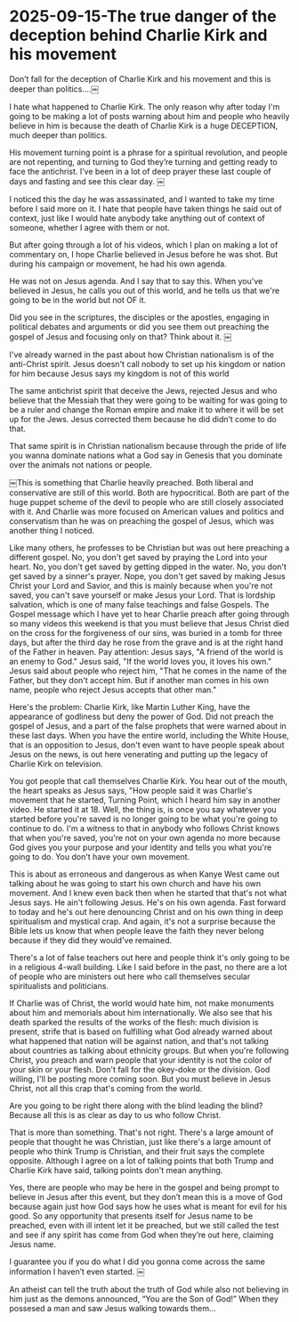 # 2025-09-15-The true danger of the deception behind Charlie Kirk and his movement
Don’t fall for the deception of Charlie Kirk and his movement and this is deeper than politics….￼

I hate what happened to Charlie Kirk. The only reason why after today I'm going to be making a lot of posts warning about him and people who heavily believe in him is because the death of Charlie Kirk is a huge DECEPTION, much deeper than politics.

His movement turning point is a phrase for a spiritual revolution, and people are not repenting, and turning to God they’re turning and getting ready to face the antichrist. I’ve been in a lot of deep prayer these last couple of days and fasting and see this clear day. ￼

I noticed this the day he was assassinated, and I wanted to take my time before I said more on it. I hate that people have taken things he said out of context, just like I would hate anybody take anything out of context of someone, whether I agree with them or not.

But after going through a lot of his videos, which I plan on making a lot of commentary on, I hope Charlie believed in Jesus before he was shot. But during his campaign or movement, he had his own agenda.

He was not on Jesus agenda. And I say that to say this. When you've believed in Jesus, he calls you out of this world, and he tells us that we're going to be in the world but not OF it.

Did you see in the scriptures, the disciples or the apostles, engaging in political debates and arguments or did you see them out preaching the gospel of Jesus and focusing only on that? Think about it. ￼

I've already warned in the past about how Christian nationalism is of the anti-Christ spirit. Jesus doesn't call nobody to set up his kingdom or nation for him because Jesus says my kingdom is not of this world

The same antichrist spirit that deceive the Jews, rejected Jesus and who believe that the Messiah that they were going to be waiting for was going to be a ruler and change the Roman empire and make it to where it will be set up for the Jews. Jesus corrected them because he did didn’t come to do that.

That same spirit is in Christian nationalism because through the pride of life you wanna dominate nations what a God say in Genesis that you dominate over the animals not nations or people.

￼This is something that Charlie heavily preached. Both liberal and conservative are still of this world. Both are hypocritical. Both are part of the huge puppet scheme of the devil to people who are still closely associated with it. And Charlie was more focused on American values and politics and conservatism than he was on preaching the gospel of Jesus, which was another thing I noticed.

Like many others, he professes to be Christian but was out here preaching a different gospel. No, you don't get saved by praying the Lord into your heart. No, you don't get saved by getting dipped in the water. No, you don't get saved by a sinner's prayer. Nope, you don't get saved by making Jesus Christ your Lord and Savior, and this is mainly because when you're not saved, you can't save yourself or make Jesus your Lord. That is lordship salvation, which is one of many false teachings and false Gospels. The Gospel message which I have yet to hear Charlie preach after going through so many videos this weekend is that you must believe that Jesus Christ died on the cross for the forgiveness of our sins, was buried in a tomb for three days, but after the third day he rose from the grave and is at the right hand of the Father in heaven. Pay attention: Jesus says, "A friend of the world is an enemy to God." Jesus said, "If the world loves you, it loves his own." Jesus said about people who reject him, "That he comes in the name of the Father, but they don't accept him. But if another man comes in his own name, people who reject Jesus accepts that other man."

Here's the problem: Charlie Kirk, like Martin Luther King, have the appearance of godliness but deny the power of God. Did not preach the gospel of Jesus, and a part of the false prophets that were warned about in these last days. When you have the entire world, including the White House, that is an opposition to Jesus, don't even want to have people speak about Jesus on the news, is out here venerating and putting up the legacy of Charlie Kirk on television.

You got people that call themselves Charlie Kirk. You hear out of the mouth, the heart speaks as Jesus says, "How people said it was Charlie's movement that he started, Turning Point, which I heard him say in another video. He started it at 18. Well, the thing is, is once you say whatever you started before you're saved is no longer going to be what you're going to continue to do. I'm a witness to that in anybody who follows Christ knows that when you're saved, you're not on your own agenda no more because God gives you your purpose and your identity and tells you what you're going to do. You don't have your own movement.

This is about as erroneous and dangerous as when Kanye West came out talking about he was going to start his own church and have his own movement. And I knew even back then when he started that that's not what Jesus says. He ain't following Jesus. He's on his own agenda. Fast forward to today and he's out here denouncing Christ and on his own thing in deep spiritualism and mystical crap. And again, it's not a surprise because the Bible lets us know that when people leave the faith they never belong because if they did they would've remained.

There's a lot of false teachers out here and people think it's only going to be in a religious 4-wall building. Like I said before in the past, no there are a lot of people who are ministers out here who call themselves secular spiritualists and politicians.

If Charlie was of Christ, the world would hate him, not make monuments about him and memorials about him internationally. We also see that his death sparked the results of the works of the flesh: much division is present, strife that is based on fulfilling what God already warned about what happened that nation will be against nation, and that's not talking about countries as talking about ethnicity groups. But when you're following Christ, you preach and warn people that your identity is not the color of your skin or your flesh. Don't fall for the okey-doke or the division. God willing, I'll be posting more coming soon. But you must believe in Jesus Christ, not all this crap that's coming from the world.

Are you going to be right there along with the blind leading the blind? Because all this is as clear as day to us who follow Christ.

That is more than something. That's not right. There's a large amount of people that thought he was Christian, just like there's a large amount of people who think Trump is Christian, and their fruit says the complete opposite. Although I agree on a lot of talking points that both Trump and Charlie Kirk have said, talking points don't mean anything.

Yes, there are people who may be here in the gospel and being prompt to believe in Jesus after this event, but they don’t mean this is a move of God because again just how God says how he uses what is meant for evil for his good. So any opportunity that presents itself for Jesus name to be preached, even with ill intent let it be preached, but we still called the test and see if any spirit has come from God when they’re out here, claiming Jesus name.

I guarantee you if you do what I did you gonna come across the same information I haven’t even started. ￼

An atheist can tell the truth about the truth of God while also not believing in him just as the demons announced, “You are the Son of God!” When they possesed a man and saw Jesus walking towards them…